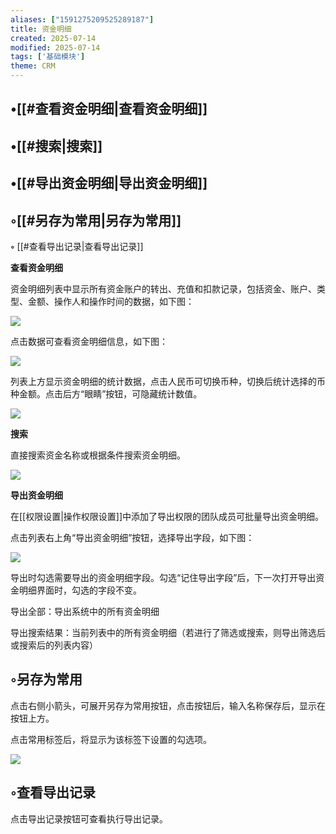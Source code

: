 ```yaml
---
aliases: ["1591275209525289187"]
title: 资金明细
created: 2025-07-14
modified: 2025-07-14
tags: ['基础模块']
theme: CRM
---
```


## •[[#查看资金明细|查看资金明细]]

## •[[#搜索|搜索]]

## •[[#导出资金明细|导出资金明细]]

## ◦[[#另存为常用|另存为常用]]

**◦** [[#查看导出记录|查看导出记录]]

**查看资金明细**

资金明细列表中显示所有资金账户的转出、充值和扣款记录，包括资金、账户、类型、金额、操作人和操作时间的数据，如下图：

![](https://myhelpdoc.oss-cn-heyuan.aliyuncs.com/mdimages/d724a1154ba1766adbab71c83792e556.jpg)

点击数据可查看资金明细信息，如下图：

![](https://myhelpdoc.oss-cn-heyuan.aliyuncs.com/mdimages/ffba7c9ca9ccd7e17cac18d907bb6cb5.jpg)

列表上方显示资金明细的统计数据，点击人民币可切换币种，切换后统计选择的币种金额。点击后方“眼睛”按钮，可隐藏统计数值。

![](https://myhelpdoc.oss-cn-heyuan.aliyuncs.com/mdimages/2e153de679d0ebbb773076dcc1e73f7d.jpg)

**搜索**

直接搜索资金名称或根据条件搜索资金明细。

![](https://myhelpdoc.oss-cn-heyuan.aliyuncs.com/mdimages/9df454397c573724602d02ee0ebfdf53.jpg)

**导出资金明细**

在[[权限设置|操作权限设置]]中添加了导出权限的团队成员可批量导出资金明细。

点击列表右上角“导出资金明细”按钮，选择导出字段，如下图：

![](https://myhelpdoc.oss-cn-heyuan.aliyuncs.com/mdimages/52739687b356155ef788aae29c9821ae.jpg)

导出时勾选需要导出的资金明细字段。勾选“记住导出字段”后，下一次打开导出资金明细界面时，勾选的字段不变。

导出全部：导出系统中的所有资金明细

导出搜索结果：当前列表中的所有资金明细（若进行了筛选或搜索，则导出筛选后或搜索后的列表内容）

## ◦另存为常用

点击右侧小箭头，可展开另存为常用按钮，点击按钮后，输入名称保存后，显示在按钮上方。

点击常用标签后，将显示为该标签下设置的勾选项。

![](https://myhelpdoc.oss-cn-heyuan.aliyuncs.com/mdimages/8ed87e253e2676b9c51870ff1f7583eb.jpg)

## ◦查看导出记录

点击导出记录按钮可查看执行导出记录。

